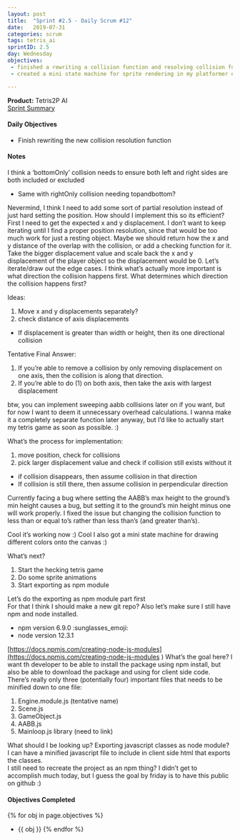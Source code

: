 ```yaml
---
layout: post
title:  "Sprint #2.5 - Daily Scrum #12"
date:   2019-07-31
categories: scrum
tags: tetris_ai
sprintID: 2.5
day: Wednesday
objectives:
 - finished a rewriting a collision function and resolving collision for a mini platformer
 - created a mini state machine for sprite rendering in my platformer example

---
```



<b>Product:</b> Tetris2P AI  
[Sprint Summary](/blog/projects/tetris-ai-sprint-2-5)

#### Daily Objectives
* Finish rewriting the new collision resolution function

#### Notes

I think a ‘bottomOnly’ collision needs to ensure both left and right sides are both included or excluded 
* Same with rightOnly collision needing topandbottom?

Nevermind, I think I need to add some sort of partial resolution instead of just hard setting the position.  How should I implement this so its efficient?  First I need to get the expected x and y displacement.  I don’t want to keep iterating until I find a proper position resolution, since that would be too much work for just a resting object.  Maybe we should return how the x and y distance of the overlap with the collision, or add a checking function for it.  Take the bigger displacement value and scale back the x and y displacement of the player object so the displacement would be 0.  Let’s iterate/draw out the edge cases.  I think what’s actually more important is what direction the collision happens first.  What determines which direction the collision happens first?

Ideas:

1. Move x and y displacements separately?
2. check distance of axis displacements
* If displacement is greater than width or height, then its one directional collision

Tentative Final Answer:

1. If you’re able to remove a collision by only removing displacement on one axis, then the collision is along that direction.
2. If you’re able to do (1) on both axis, then take the axis with largest displacement

btw, you can implement sweeping aabb collisions later on if you want, but for now I want to deem it unnecessary overhead calculations. I wanna make it a completely separate function later anyway, but I’d like to actually start my tetris game as soon as possible. :)

What’s the process for implementation:  
1. move position, check for collisions
2. pick larger displacement value and check if collision still exists without it
* if collision disappears, then assume collision in that direction
* If collision is still there, then assume collision in perpendicular direction

Currently facing a bug where setting the AABB’s max height to the ground’s min height causes a bug, but setting it to the ground’s min height minus one will work properly.  I fixed the issue but changing the collision function to less than or equal to’s rather than less than’s (and greater than’s).

Cool it’s working now :)
Cool I also got a mini state machine for drawing different colors onto the canvas :)

What’s next?

1. Start the hecking tetris game
2. Do some sprite animations
3. Start exporting as npm module

Let’s do the exporting as npm module part first  
For that I think I should make a new git repo?  Also let’s make sure I still have npm and node installed.
* npm version 6.9.0 :sunglasses_emoji:
* node version 12.3.1

[https://docs.npmjs.com/creating-node-js-modules](https://docs.npmjs.com/creating-node-js-modules
)
What’s the goal here?  I want th developer to be able to install the package using npm install, but also be able to download the package and using for client side code.  There’s really only three (potentially four) important files that needs to be minified down to one file:

1. Engine.module.js (tentative name)
2. Scene.js
3. GameObject.js
4. AABB.js
5. Mainloop.js library (need to link)

What should I be looking up?  Exporting javascript classes as node module?  I can have a minified javascript file to include in client side html that exports the classes.  
I still need to recreate the project as an npm thing? I didn’t get to accomplish much today, but I guess the goal by friday is to have this public on github :)

#### Objectives Completed

{% for obj in page.objectives %}
* {{ obj }}
{% endfor %}